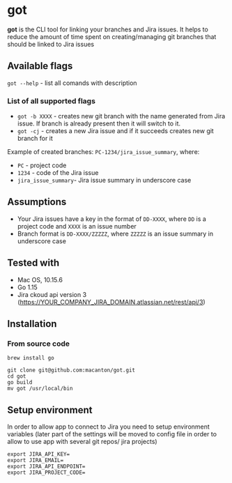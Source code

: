 # got
**got** is the CLI tool for linking your branches and Jira issues.
It helps to reduce the amount of time spent on creating/managing git branches that should be linked to Jira issues

## Available flags
`got --help` - list all comands with description

### List of all supported flags
- `got -b XXXX` - creates new git branch with the name generated from Jira issue. If branch is already present then it will switch to it.
- `got -cj` - creates a new Jira issue and if it succeeds creates new git branch for it

Example of created branches:
`PC-1234/jira_issue_summary`, where:
-  `PC` - project code
- `1234` - code of the Jira issue
- `jira_issue_summary`- Jira issue summary in underscore case

## Assumptions
- Your Jira issues have a key in the format of `DD-XXXX`, where `DD` is a project code and `XXXX` is an issue number
- Branch format is `DD-XXXX/ZZZZZ`, where `ZZZZZ` is an issue summary in underscore case

## Tested with
- Mac OS, 10.15.6
- Go 1.15
- Jira ckoud api version 3 (https://YOUR_COMPANY_JIRA_DOMAIN.atlassian.net/rest/api/3)

## Installation
### From source code
```
brew install go

git clone git@github.com:macanton/got.git
cd got
go build
mv got /usr/local/bin
```

## Setup environment
In order to allow app to connect to Jira you need to setup environment variables (later part of the settings will be moved to config file in order to allow to use app with several git repos/ jira projects)
```
export JIRA_API_KEY=
export JIRA_EMAIL=
export JIRA_API_ENDPOINT=
export JIRA_PROJECT_CODE=
```
